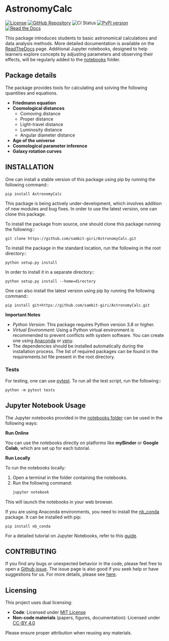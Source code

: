 # AstronomyCalc

[![License](https://img.shields.io/github/license/sambit-giri/AstronomyCalc.svg)](https://github.com/sambit-giri/AstronomyCalc/blob/main/LICENSE)
[![GitHub Repository](https://img.shields.io/github/repo-size/sambit-giri/AstronomyCalc)](https://github.com/sambit-giri/AstronomyCalc)
![CI Status](https://github.com/sambit-giri/AstronomyCalc/actions/workflows/ci.yml/badge.svg)
[![PyPI version](https://badge.fury.io/py/AstronomyCalc.svg)](https://badge.fury.io/py/AstronomyCalc)
[![Read the Docs](https://readthedocs.org/projects/astronomycalc/badge/?version=latest)](https://astronomycalc.readthedocs.io/)

This package introduces students to basic astronomical calculations and data analysis methods. More detailed documentation is available on the [ReadTheDocs](https://AstronomyCalc.readthedocs.io/) page. Additional Jupyter notebooks, designed to help learners explore concepts by adjusting parameters and observing their effects, will be regularly added to the [notebooks](https://github.com/sambit-giri/AstronomyCalc/tree/main/notebooks) folder.


## Package details

The package provides tools for calculating and solving the following quantities and equations.

* **Friedmann equation**
* **Cosmological distances**
    * Comoving distance
    * Proper distance
    * Light-travel distance 
    * Luminosity distance
    * Angular diameter distance
* **Age of the universe**
* **Cosmological parameter inference**
* **Galaxy rotation curves**

## INSTALLATION

One can install a stable version of this package using pip by running the following command::

    pip install AstronomyCalc

This package is being actively under-development, which involves addition of new modules and bug fixes. In order to use the latest version, one can clone this package.

To install the package from source, one should clone this package running the following::

    git clone https://github.com/sambit-giri/AstronomyCalc.git

To install the package in the standard location, run the following in the root directory::

    python setup.py install

In order to install it in a separate directory::

    python setup.py install --home=directory

One can also install the latest version using pip by running the following command::

    pip install git+https://github.com/sambit-giri/AstronomyCalc.git

**Important Notes**

* *Python Version*: This package requires Python version 3.8 or higher.
* *Virtual Environment*: Using a Python virtual environment is recommended to prevent conflicts with system software. You can create one using [Anaconda](https://www.anaconda.com/) or [venv](https://docs.python.org/3/library/venv.html).
* The dependencies should be installed automatically during the installation process. The list of required packages can be found in the requirements.txt file present in the root directory.

### Tests

For testing, one can use [pytest](https://docs.pytest.org/en/stable/). To run all the test script, run the following::

    python -m pytest tests
    
## Jupyter Notebook Usage

The Jupyter notebooks provided in the [notebooks folder](https://github.com/sambit-giri/AstronomyCalc/tree/main/notebooks) can be used in the following ways:

**Run Online**

You can use the notebooks directly on platforms like **myBinder** or **Google Colab**, which are set up for each tutorial.

**Run Locally**

To run the notebooks locally:

1. Open a terminal in the folder containing the notebooks.
2. Run the following command:
   ```bash
   jupyter notebook

This will launch the notebooks in your web browser.

If you are using Anaconda environments, you need to install the [nb_conda](https://github.com/anaconda/nb_conda) package. It can be installed with pip:

    pip install nb_conda

For a detailed tutorial on Jupyter Notebooks, refer to this [guide](https://www.datacamp.com/tutorial/tutorial-jupyter-notebook).

## CONTRIBUTING

If you find any bugs or unexpected behavior in the code, please feel free to open a [Github issue](https://github.com/sambit-giri/AstronomyCalc/issues). The issue page is also good if you seek help or have suggestions for us. For more details, please see [here](https://AstronomyCalc.readthedocs.io/contributing.html).

## Licensing
This project uses dual licensing:
- **Code**: Licensed under [MIT License](LICENSE)
- **Non-code materials** (papers, figures, documentation): Licensed under [CC-BY 4.0](https://creativecommons.org/licenses/by/4.0/)

Please ensure proper attribution when reusing any materials.